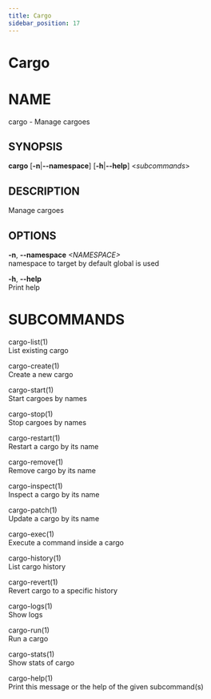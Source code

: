```yaml
---
title: Cargo
sidebar_position: 17
---
```


# Cargo

# NAME

cargo - Manage cargoes

## SYNOPSIS

**cargo** \[**-n**\|**--namespace**\] \[**-h**\|**--help**\]
\<*subcommands*\>

## DESCRIPTION

Manage cargoes

## OPTIONS

**-n**, **--namespace** *\<NAMESPACE\>*  
namespace to target by default global is used

**-h**, **--help**  
Print help

# SUBCOMMANDS

cargo-list(1)  
List existing cargo

cargo-create(1)  
Create a new cargo

cargo-start(1)  
Start cargoes by names

cargo-stop(1)  
Stop cargoes by names

cargo-restart(1)  
Restart a cargo by its name

cargo-remove(1)  
Remove cargo by its name

cargo-inspect(1)  
Inspect a cargo by its name

cargo-patch(1)  
Update a cargo by its name

cargo-exec(1)  
Execute a command inside a cargo

cargo-history(1)  
List cargo history

cargo-revert(1)  
Revert cargo to a specific history

cargo-logs(1)  
Show logs

cargo-run(1)  
Run a cargo

cargo-stats(1)  
Show stats of cargo

cargo-help(1)  
Print this message or the help of the given subcommand(s)
